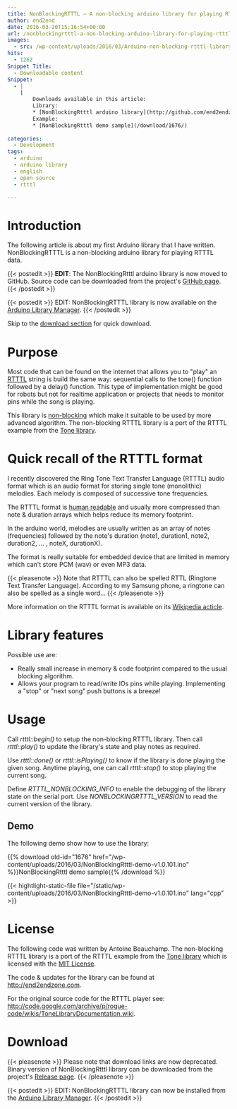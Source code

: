 ```yaml
---
title: NonBlockingRTTTL – A non-blocking arduino library for playing RTTTL melodies
author: end2end
date: 2016-03-20T15:16:54+00:00
url: /nonblockingrtttl-a-non-blocking-arduino-library-for-playing-rtttl-melodies/
images:
  - src: /wp-content/uploads/2016/03/Arduino-non-blocking-rtttl-library.jpg
hits:
  - 1262
Snippet Title:
  - Downloadable content
Snippet:
  - |
    |
        Downloads available in this article:
        Library:
        * [NonBlockingRtttl arduino library](http://github.com/end2endzone/NonBlockingRTTTL/releases)
        Example:
        * [NonBlockingRtttl demo sample](/download/1676/)
        
categories:
  - Development
tags:
  - arduino
  - arduino library
  - english
  - open source
  - rtttl

---
```

# Introduction

The following article is about my first Arduino library that I have written. NonBlockingRTTTL is a non-blocking arduino library for playing RTTTL data.

{{< postedit >}}
  **EDIT**: The NonBlockingRtttl arduino library is now moved to GitHub. Source code can be downloaded from the project's [GitHub page](http://github.com/end2endzone/NonBlockingRTTTL).
{{< /postedit >}}

{{< postedit >}}
  EDIT: NonBlockingRTTTL library is now available on the [Arduino Library Manager](http://www.arduino.cc/en/guide/libraries#toc3).
{{< /postedit >}}

Skip to the [download section](#Download) for quick download.

# Purpose

Most code that can be found on the internet that allows you to "play" an [RTTTL](#Quick_recall_of_the_RTTTL_format) string is build the same way: sequential calls to the tone() function followed by a delay() function. This type of implementation might be good for robots but not for realtime application or projects that needs to monitor pins while the song is playing.

This library is [non-blocking](http://en.wikipedia.org/wiki/Non-blocking_algorithm) which make it suitable to be used by more advanced algorithm. The non-blocking RTTTL library is a port of the RTTTL example from the [Tone library](http://storage.googleapis.com/google-code-archive-downloads/v2/code.google.com/rogue-code/Arduino-Library-Tone.zip).

# Quick recall of the RTTTL format

I recently discovered the Ring Tone Text Transfer Language (RTTTL) audio format which is an audio format for storing single tone (monolithic) melodies. Each melody is composed of successive tone frequencies.

The RTTTL format is [human readable](http://stackoverflow.com/questions/568671/why-should-i-use-a-human-readable-file-format) and usually more compressed than note & duration arrays which helps reduce its memory footprint.

In the arduino world, melodies are usually written as an array of notes (frequencies) followed by the note's duration (note1, duration1, note2, duration2, ... , noteX, durationX).

The format is really suitable for embedded device that are limited in memory which can't store PCM (wav) or even MP3 data.

{{< pleasenote >}}
  Note that RTTTL can also be spelled RTTL (Ringtone Text Transfer Language). According to my Samsung phone, a ringtone can also be spelled as a single word...
{{< /pleasenote >}}

More information on the RTTTL format is available on its [Wikipedia acticle](https://en.wikipedia.org/wiki/Ring_Tone_Transfer_Language).

# Library features

Possible use are:

* Really small increase in memory & code footprint compared to the usual blocking algorithm.
* Allows your program to read/write IOs pins while playing. Implementing a "stop" or "next song" push buttons is a breeze!

# Usage

Call *rtttl::begin()* to setup the non-blocking RTTTL library. Then call *rtttl::play()* to update the library's state and play notes as required.

Use *rtttl::done()* or *rtttl::isPlaying()* to know if the library is done playing the given song. Anytime playing, one can call *rtttl::stop()* to stop playing the current song.

Define *RTTTL\_NONBLOCKING\_INFO* to enable the debugging of the library state on the serial port. Use *NONBLOCKINGRTTTL\_VERSION* to read the current version of the library.

## Demo

The following demo show how to use the library:

{{% download old-id="1676" href="/wp-content/uploads/2016/03/NonBlockingRtttl-demo-v1.0.101.ino" %}}NonBlockingRtttl demo sample{{% /download %}}

{{< hightlight-static-file file="/static/wp-content/uploads/2016/03/NonBlockingRtttl-demo-v1.0.101.ino" lang="cpp" >}}

# License

The following code was written by Antoine Beauchamp. The non-blocking RTTTL library is a port of the RTTTL example from the [Tone library](http://storage.googleapis.com/google-code-archive-downloads/v2/code.google.com/rogue-code/Arduino-Library-Tone.zip) which is licensed with the [MIT License](http://www.opensource.org/licenses/mit-license.php).

The code & updates for the library can be found at <http://end2endzone.com>.

For the original source code for the RTTTL player see: <http://code.google.com/archive/p/rogue-code/wikis/ToneLibraryDocumentation.wiki>.

# Download

{{< pleasenote >}}
  Please note that download links are now deprecated. Binary version of NonBlockingRtttl library can be downloaded from the project's [Release page](https://github.com/end2endzone/NonBlockingRTTTL/releases).
{{< /pleasenote >}}

{{< postedit >}}
  EDIT: NonBlockingRTTTL library can now be installed from the [Arduino Library Manager](http://www.arduino.cc/en/guide/libraries#toc3).
{{< /postedit >}}

